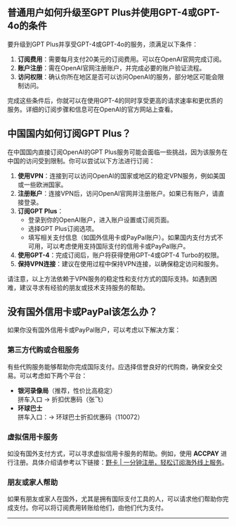 ## 普通用户如何升级至GPT Plus并使用GPT-4或GPT-4o的条件

要升级到GPT Plus并享受GPT-4或GPT-4o的服务，须满足以下条件：

1. **订阅费用**：需要每月支付20美元的订阅费用。可以在OpenAI官网完成订阅。
2. **账户注册**：需在OpenAI官网注册账户，并完成必要的账户验证流程。
3. **访问权限**：确认你所在地区是否可以访问OpenAI的服务，部分地区可能会限制访问。

完成这些条件后，你就可以在使用GPT-4的同时享受更高的请求速率和更优质的服务。详细的订阅步骤和信息可在OpenAI的官方网站上查看。

## 中国国内如何订阅GPT Plus？

在中国国内直接订阅OpenAI的GPT Plus服务可能会面临一些挑战，因为该服务在中国的访问受到限制。你可以尝试以下方法进行订阅：

1. **使用VPN**：连接到可以访问OpenAI的国家或地区的稳定VPN服务，例如美国或一些欧洲国家。
2. **注册账户**：连接VPN后，访问OpenAI官网并注册账户。如果已有账户，请直接登录。
3. **订阅GPT Plus**：
   - 登录到你的OpenAI账户，进入账户设置或订阅页面。
   - 选择GPT Plus订阅选项。
   - 填写相关支付信息（如国外信用卡或PayPal账户）。如果国内支付方式不可用，可以考虑使用支持国际支付的信用卡或PayPal账户。
4. **使用GPT-4**：完成订阅后，账户将获得使用GPT-4或GPT-4 Turbo的权限。
5. **保持VPN连接**：建议在使用过程中保持VPN连接，以确保稳定访问和服务。

请注意，以上方法依赖于VPN服务的稳定性和支付方式的国际支持。如遇到困难，建议寻求有经验的朋友或技术支持服务的帮助。

## 没有国外信用卡或PayPal该怎么办？

如果你没有国外信用卡或PayPal账户，可以考虑以下解决方案：

### 第三方代购或合租服务

有些代购服务能够帮助你完成国际支付。应选择信誉良好的代购商，确保安全交易。可以考虑如下两个平台：

- **银河录像局**（推荐，性价比高稳定）  
  拼车入口 -&gt; 折扣优惠码（张飞） 
- **环球巴士**  
  拼车入口：-&gt; 环球巴士折扣优惠码（110072）

### 虚拟信用卡服务

如没有国外支付方式，可以寻求虚拟信用卡服务的帮助。例如，使用 **ACCPAY** 进行注册。具体介绍请参考以下链接：[野卡 | 一分钟注册，轻松订阅海外线上服务](https://bit.ly/bewildcard)。

### 朋友或家人帮助

如果有朋友或家人在国外，尤其是拥有国际支付工具的人，可以请求他们帮助你完成支付。你可以将订阅费用转账给他们，由他们代为支付。

---